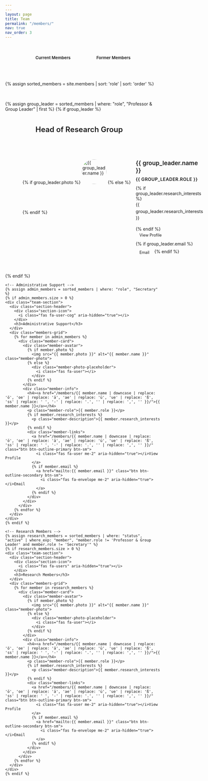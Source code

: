 ```yaml
---
---
layout: page
title: Team
permalink: "/members/"
nav: true
nav_order: 3
---
```


<!-- Simple Navigation -->
<div class="members-nav-simple">
  <div class="container">
    <button id="btn-current" class="nav-btn active" onclick="showSection('current')">Current Members</button>
    <button id="btn-alumni" class="nav-btn" onclick="showSection('alumni')">Former Members</button>
  </div>
</div>

<div class="team-sections">
  {% assign sorted_members = site.members | sort: 'role' | sort: 'order' %}
  
  <!-- Current Members Section -->
  <div id="current-section" class="members-content-section active">
    <!-- Head of Group -->
    {% assign group_leader = sorted_members | where: "role", "Professor & Group Leader" | first %}
    {% if group_leader %}
    <div class="team-section">
      <div class="section-header">
        <div class="section-icon">
          <i class="fas fa-crown" aria-hidden="true"></i>
        </div>
        <h3>Head of Research Group</h3>
      </div>
      <div class="member-card featured">
        <div class="member-avatar">
          {% if group_leader.photo %}
            <img src="{{ group_leader.photo }}" alt="{{ group_leader.name }}" class="member-photo">
          {% else %}
            <div class="member-photo-placeholder">
              <i class="fas fa-user"></i>
            </div>
          {% endif %}
        </div>
        <div class="member-info">
                      <h4><a href="/members/{{ group_leader.name | downcase | replace: 'ö', 'oe' | replace: 'ä', 'ae' | replace: 'ü', 'ue' | replace: 'ß', 'ss' | replace: ' ', '-' | replace: '.', '' | replace: ',', '' }}/">{{ group_leader.name }}</a></h4>
          <p class="member-role">{{ group_leader.role }}</p>
          {% if group_leader.research_interests %}
            <p class="member-description">{{ group_leader.research_interests }}</p>
          {% endif %}
          <div class="member-links">
            <a href="/members/{{ group_leader.name | downcase | replace: 'ö', 'oe' | replace: 'ä', 'ae' | replace: 'ü', 'ue' | replace: 'ß', 'ss' | replace: ' ', '-' | replace: '.', '' | replace: ',', '' }}/" class="btn btn-outline-primary btn-sm">
              <i class="fas fa-user me-2" aria-hidden="true"></i>View Profile
            </a>
            {% if group_leader.email %}
              <a href="mailto:{{ group_leader.email }}" class="btn btn-outline-secondary btn-sm">
                <i class="fas fa-envelope me-2" aria-hidden="true"></i>Email
              </a>
            {% endif %}
          </div>
        </div>
      </div>
    </div>
    {% endif %}

    <!-- Administrative Support -->
    {% assign admin_members = sorted_members | where: "role", "Secretary" %}
    {% if admin_members.size > 0 %}
    <div class="team-section">
      <div class="section-header">
        <div class="section-icon">
          <i class="fas fa-user-cog" aria-hidden="true"></i>
        </div>
        <h3>Administrative Support</h3>
      </div>
      <div class="members-grid">
        {% for member in admin_members %}
          <div class="member-card">
            <div class="member-avatar">
              {% if member.photo %}
                <img src="{{ member.photo }}" alt="{{ member.name }}" class="member-photo">
              {% else %}
                <div class="member-photo-placeholder">
                  <i class="fas fa-user"></i>
                </div>
              {% endif %}
            </div>
            <div class="member-info">
              <h4><a href="/members/{{ member.name | downcase | replace: 'ö', 'oe' | replace: 'ä', 'ae' | replace: 'ü', 'ue' | replace: 'ß', 'ss' | replace: ' ', '-' | replace: '.', '' | replace: ',', '' }}/">{{ member.name }}</a></h4>
              <p class="member-role">{{ member.role }}</p>
              {% if member.research_interests %}
                <p class="member-description">{{ member.research_interests }}</p>
              {% endif %}
              <div class="member-links">
                <a href="/members/{{ member.name | downcase | replace: 'ö', 'oe' | replace: 'ä', 'ae' | replace: 'ü', 'ue' | replace: 'ß', 'ss' | replace: ' ', '-' | replace: '.', '' | replace: ',', '' }}/" class="btn btn-outline-primary btn-sm">
                  <i class="fas fa-user me-2" aria-hidden="true"></i>View Profile
                </a>
                {% if member.email %}
                  <a href="mailto:{{ member.email }}" class="btn btn-outline-secondary btn-sm">
                    <i class="fas fa-envelope me-2" aria-hidden="true"></i>Email
                  </a>
                {% endif %}
              </div>
            </div>
          </div>
        {% endfor %}
      </div>
    </div>
    {% endif %}

    <!-- Research Members -->
    {% assign research_members = sorted_members | where: "status", "active" | where_exp: "member", "member.role != 'Professor & Group Leader' and member.role != 'Secretary'" %}
    {% if research_members.size > 0 %}
    <div class="team-section">
      <div class="section-header">
        <div class="section-icon">
          <i class="fas fa-users" aria-hidden="true"></i>
        </div>
        <h3>Research Members</h3>
      </div>
      <div class="members-grid">
        {% for member in research_members %}
          <div class="member-card">
            <div class="member-avatar">
              {% if member.photo %}
                <img src="{{ member.photo }}" alt="{{ member.name }}" class="member-photo">
              {% else %}
                <div class="member-photo-placeholder">
                  <i class="fas fa-user"></i>
                </div>
              {% endif %}
            </div>
            <div class="member-info">
              <h4><a href="/members/{{ member.name | downcase | replace: 'ö', 'oe' | replace: 'ä', 'ae' | replace: 'ü', 'ue' | replace: 'ß', 'ss' | replace: ' ', '-' | replace: '.', '' | replace: ',', '' }}/">{{ member.name }}</a></h4>
              <p class="member-role">{{ member.role }}</p>
              {% if member.research_interests %}
                <p class="member-description">{{ member.research_interests }}</p>
              {% endif %}
              <div class="member-links">
                <a href="/members/{{ member.name | downcase | replace: 'ö', 'oe' | replace: 'ä', 'ae' | replace: 'ü', 'ue' | replace: 'ß', 'ss' | replace: ' ', '-' | replace: '.', '' | replace: ',', '' }}/" class="btn btn-outline-primary btn-sm">
                  <i class="fas fa-user me-2" aria-hidden="true"></i>View Profile
                </a>
                {% if member.email %}
                  <a href="mailto:{{ member.email }}" class="btn btn-outline-secondary btn-sm">
                    <i class="fas fa-envelope me-2" aria-hidden="true"></i>Email
                  </a>
                {% endif %}
              </div>
            </div>
          </div>
        {% endfor %}
      </div>
    </div>
    {% endif %}
  </div>

  <!-- Alumni Section -->
  <div id="alumni-section" class="members-content-section">
    {% assign alumni_members = sorted_members | where: "status", "alumni" %}
    {% if alumni_members.size > 0 %}
    <div class="team-section">
      <div class="section-header">
        <div class="section-icon">
          <i class="fas fa-history" aria-hidden="true"></i>
        </div>
        <h3>Former Members (Alumni)</h3>
      </div>
      <div class="members-grid">
        {% for member in alumni_members %}
          <div class="member-card former">
            <div class="member-info">
              <h4>{{ member.name }}</h4>
              <p class="member-role">{{ member.role }}</p>
              {% if member.graduation_year %}
                <p class="member-graduation">Graduated: {{ member.graduation_year }}</p>
              {% endif %}
              {% if member.current_position %}
                <p class="member-current">{{ member.current_position }}</p>
              {% endif %}
              {% if member.research_interests %}
                <p class="member-description">{{ member.research_interests }}</p>
              {% endif %}
            </div>
          </div>
        {% endfor %}
      </div>
    </div>
    {% endif %}
  </div>
</div>

<style>
/* Simple Navigation - Heidelberg Theme */
.members-nav-simple {
  background: var(--bg-primary);
  border-bottom: 2px solid var(--border-color);
  padding: 1.5rem 0;
  margin-bottom: 2rem;
}

.container {
  max-width: 1200px;
  margin: 0 auto;
  padding: 0 1rem;
  text-align: center;
}

.nav-btn {
  background: var(--bg-primary);
  border: 2px solid var(--primary);
  color: var(--primary);
  padding: 0.75rem 2rem;
  margin: 0 0.5rem;
  border-radius: var(--radius-md);
  font-weight: 600;
  cursor: pointer;
  transition: var(--transition-base);
  font-family: inherit;
}

.nav-btn:hover {
  background: var(--primary);
  color: var(--primary-text);
  transform: translateY(-2px);
  box-shadow: var(--shadow-md);
}

.nav-btn.active {
  background: var(--primary);
  color: var(--primary-text);
  box-shadow: var(--shadow-sm);
}

/* Content Sections */
.members-content-section {
  display: none;
}

.members-content-section.active {
  display: block;
}

/* Team Sections - Heidelberg Theme */
.team-sections {
  max-width: 1200px;
  margin: 0 auto;
  display: flex;
  flex-direction: column;
  gap: 3rem;
}

.team-section {
  background: var(--bg-primary);
  border: 2px solid var(--border-color);
  border-radius: var(--radius-lg);
  padding: 2rem;
  box-shadow: var(--shadow-sm);
}

.section-header {
  display: flex;
  align-items: center;
  gap: 1rem;
  margin-bottom: 2rem;
  padding-bottom: 1rem;
  border-bottom: 3px solid var(--primary);
}

.section-icon {
  width: 50px;
  height: 50px;
  background: var(--primary);
  color: var(--primary-text);
  border-radius: 50%;
  display: flex;
  align-items: center;
  justify-content: center;
  font-size: 1.2rem;
  box-shadow: var(--shadow-sm);
}

.section-header h3 {
  margin: 0;
  color: var(--text-primary);
  font-size: 1.5rem;
  font-weight: 600;
}

.members-grid {
  display: grid;
  grid-template-columns: repeat(auto-fill, minmax(300px, 1fr));
  gap: 2rem;
}

.member-card {
  background: var(--bg-primary);
  border: 2px solid var(--border-color);
  border-radius: var(--radius-md);
  padding: 1.5rem;
  transition: var(--transition-base);
  display: flex;
  gap: 1rem;
}

.member-card:hover {
  transform: translateY(-4px);
  box-shadow: var(--shadow-md);
  border-color: var(--primary);
}

.member-card.featured {
  border-color: var(--primary);
  box-shadow: var(--shadow-sm);
}

.member-card.former {
  opacity: 0.8;
  background: var(--bg-secondary);
  flex-direction: column;
  text-align: center;
}

.member-card.former:hover {
  opacity: 1;
  background: var(--bg-primary);
}

.member-card.former .member-info {
  width: 100%;
}

.member-avatar {
  flex-shrink: 0;
}

.member-photo {
  width: 80px;
  height: 80px;
  border-radius: 50%;
  object-fit: cover;
  border: 3px solid var(--primary);
  box-shadow: var(--shadow-sm);
}

.member-photo-placeholder {
  width: 80px;
  height: 80px;
  border-radius: 50%;
  background: var(--primary);
  border: 3px solid var(--primary);
  display: flex;
  align-items: center;
  justify-content: center;
  color: var(--primary-text);
  font-size: 2rem;
  box-shadow: var(--shadow-sm);
}

.member-info {
  flex: 1;
}

.member-info h4 {
  margin: 0 0 0.5rem 0;
  color: var(--text-primary);
  font-size: 1.2rem;
  font-weight: 600;
}

.member-info h4 a {
  color: inherit;
  text-decoration: none;
  transition: var(--transition-base);
}

.member-info h4 a:hover {
  color: var(--primary);
}

.member-role {
  color: var(--primary);
  font-weight: 600;
  margin: 0 0 0.75rem 0;
  font-size: 0.9rem;
  text-transform: uppercase;
  letter-spacing: 0.5px;
}

.member-graduation {
  font-size: 0.9rem;
  color: var(--text-secondary);
  margin: 0 0 0.5rem 0;
  font-style: italic;
}

.member-current {
  font-size: 0.9rem;
  color: var(--text-secondary);
  margin: 0 0 0.75rem 0;
  font-weight: 500;
}

.member-description {
  color: var(--text-secondary);
  font-size: 0.9rem;
  line-height: 1.5;
  margin: 0 0 1rem 0;
}

.member-links {
  display: flex;
  gap: 0.5rem;
  flex-wrap: wrap;
}

.member-links .btn {
  font-size: 0.8rem;
  padding: 0.25rem 0.5rem;
  border-radius: var(--radius-sm);
  transition: var(--transition-base);
  text-decoration: none;
  display: inline-flex;
  align-items: center;
  gap: 0.25rem;
}

.btn-outline-primary {
  background: transparent;
  color: var(--primary);
  border: 1px solid var(--primary);
}

.btn-outline-primary:hover {
  background: var(--primary);
  color: var(--primary-text);
  transform: translateY(-1px);
  box-shadow: var(--shadow-sm);
}

.btn-outline-secondary {
  background: transparent;
  color: var(--text-secondary);
  border: 1px solid var(--border-color);
}

.btn-outline-secondary:hover {
  background: var(--bg-secondary);
  color: var(--text-primary);
  border-color: var(--border-dark);
  transform: translateY(-1px);
  box-shadow: var(--shadow-sm);
}

@media (max-width: 768px) {
  .members-grid {
    grid-template-columns: 1fr;
  }
  
  .member-card {
    flex-direction: column;
    text-align: center;
  }
  
  .member-avatar {
    align-self: center;
  }
  
  .member-links {
    justify-content: center;
  }
  
  .section-header {
    flex-direction: column;
    text-align: center;
  }
}
</style>

<script>
function showSection(sectionName) {
  // Hide all sections
  document.querySelectorAll('.members-content-section').forEach(section => {
    section.classList.remove('active');
  });
  
  // Remove active class from all buttons
  document.querySelectorAll('.nav-btn').forEach(btn => {
    btn.classList.remove('active');
  });
  
  // Show selected section
  document.getElementById(sectionName + '-section').classList.add('active');
  
  // Update button active states without relying on global event
  const btnCurrent = document.getElementById('btn-current');
  const btnAlumni = document.getElementById('btn-alumni');
  if (btnCurrent && btnAlumni) {
    btnCurrent.classList.toggle('active', sectionName === 'current');
    btnAlumni.classList.toggle('active', sectionName === 'alumni');
  }
}
</script> 